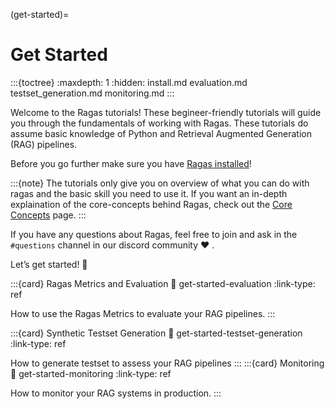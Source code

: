 (get-started)=
# Get Started

:::{toctree}
:maxdepth: 1
:hidden:
install.md
evaluation.md
testset_generation.md
monitoring.md
:::

Welcome to the Ragas tutorials! These begineer-friendly tutorials will guide you
through the fundamentals of working with Ragas. These tutorials do assume basic
knowledge of Python and Retrieval Augmented Generation (RAG) pipelines. 

Before you go further make sure you have [Ragas installed](./install.md)!

:::{note}
The tutorials only give you on overview of what you can do with ragas and the
basic skill you need to use it. If you want an in-depth explaination of the
core-concepts behind Ragas, check out the [Core Concepts](../concepts/index.md) page.
:::


If you have any questions about Ragas, feel free to join and ask in the
`#questions` channel in our discord community ❤ .

Let’s get started! 🏁

:::{card} Ragas Metrics and Evaluation
:link: get-started-evaluation
:link-type: ref

How to use the Ragas Metrics to evaluate your RAG pipelines.
:::

:::{card} Synthetic Testset Generation
:link: get-started-testset-generation
:link-type: ref

How to generate testset to assess your RAG pipelines
:::
:::{card} Monitoring
:link: get-started-monitoring
:link-type: ref

How to monitor your RAG systems in production.
:::
